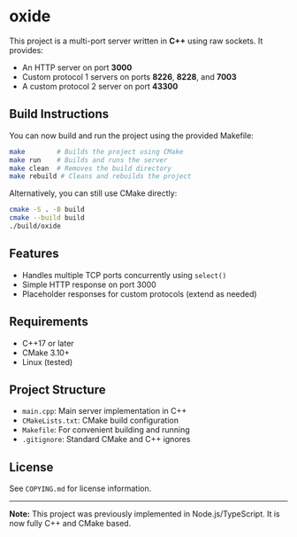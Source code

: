 # oxide

This project is a multi-port server written in **C++** using raw sockets. It provides:

- An HTTP server on port **3000**
- Custom protocol 1 servers on ports **8226**, **8228**, and **7003**
- A custom protocol 2 server on port **43300**

## Build Instructions

You can now build and run the project using the provided Makefile:

```sh
make        # Builds the project using CMake
make run    # Builds and runs the server
make clean  # Removes the build directory
make rebuild # Cleans and rebuilds the project
```

Alternatively, you can still use CMake directly:

```sh
cmake -S . -B build
cmake --build build
./build/oxide
```

## Features
- Handles multiple TCP ports concurrently using `select()`
- Simple HTTP response on port 3000
- Placeholder responses for custom protocols (extend as needed)

## Requirements
- C++17 or later
- CMake 3.10+
- Linux (tested)

## Project Structure
- `main.cpp`: Main server implementation in C++
- `CMakeLists.txt`: CMake build configuration
- `Makefile`: For convenient building and running
- `.gitignore`: Standard CMake and C++ ignores

## License
See `COPYING.md` for license information.

---

**Note:** This project was previously implemented in Node.js/TypeScript. It is now fully C++ and CMake based.